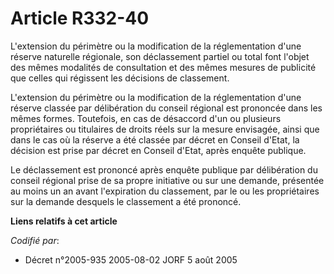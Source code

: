 # Article R332-40

L'extension du périmètre ou la modification de la réglementation d'une réserve naturelle régionale, son déclassement partiel
ou total font l'objet des mêmes modalités de consultation et des mêmes mesures de publicité que celles qui régissent les
décisions de classement.

L'extension du périmètre ou la modification de la réglementation d'une réserve classée par délibération du conseil régional
est prononcée dans les mêmes formes. Toutefois, en cas de désaccord d'un ou plusieurs propriétaires ou titulaires de droits
réels sur la mesure envisagée, ainsi que dans le cas où la réserve a été classée par décret en Conseil d'Etat, la décision
est prise par décret en Conseil d'Etat, après enquête publique.

Le déclassement est prononcé après enquête publique par délibération du conseil régional prise de sa propre initiative ou sur
une demande, présentée au moins un an avant l'expiration du classement, par le ou les propriétaires sur la demande desquels
le classement a été prononcé.

**Liens relatifs à cet article**

_Codifié par_:

  - Décret n°2005-935 2005-08-02 JORF 5 août 2005
